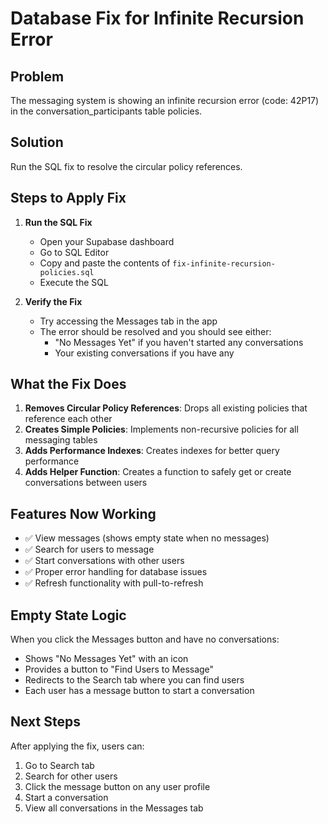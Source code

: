 # Database Fix for Infinite Recursion Error

## Problem
The messaging system is showing an infinite recursion error (code: 42P17) in the conversation_participants table policies.

## Solution
Run the SQL fix to resolve the circular policy references.

## Steps to Apply Fix

1. **Run the SQL Fix**
   - Open your Supabase dashboard
   - Go to SQL Editor
   - Copy and paste the contents of `fix-infinite-recursion-policies.sql`
   - Execute the SQL

2. **Verify the Fix**
   - Try accessing the Messages tab in the app
   - The error should be resolved and you should see either:
     - "No Messages Yet" if you haven't started any conversations
     - Your existing conversations if you have any

## What the Fix Does

1. **Removes Circular Policy References**: Drops all existing policies that reference each other
2. **Creates Simple Policies**: Implements non-recursive policies for all messaging tables
3. **Adds Performance Indexes**: Creates indexes for better query performance
4. **Adds Helper Function**: Creates a function to safely get or create conversations between users

## Features Now Working

- ✅ View messages (shows empty state when no messages)
- ✅ Search for users to message
- ✅ Start conversations with other users
- ✅ Proper error handling for database issues
- ✅ Refresh functionality with pull-to-refresh

## Empty State Logic

When you click the Messages button and have no conversations:
- Shows "No Messages Yet" with an icon
- Provides a button to "Find Users to Message" 
- Redirects to the Search tab where you can find users
- Each user has a message button to start a conversation

## Next Steps

After applying the fix, users can:
1. Go to Search tab
2. Search for other users
3. Click the message button on any user profile
4. Start a conversation
5. View all conversations in the Messages tab